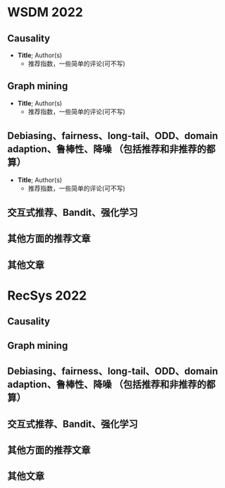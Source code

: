 # WSDM 2022

## Causality

- **Title**; Author(s)
  - 推荐指数，一些简单的评论(可不写)

## Graph mining
- **Title**; Author(s)
  - 推荐指数，一些简单的评论(可不写)

## Debiasing、fairness、long-tail、ODD、domain adaption、鲁棒性、降噪 （包括推荐和非推荐的都算）
- **Title**; Author(s)
  - 推荐指数，一些简单的评论(可不写)

## 交互式推荐、Bandit、强化学习


## 其他方面的推荐文章


## 其他文章



# RecSys 2022

## Causality


## Graph mining


## Debiasing、fairness、long-tail、ODD、domain adaption、鲁棒性、降噪 （包括推荐和非推荐的都算）


## 交互式推荐、Bandit、强化学习


## 其他方面的推荐文章


## 其他文章




